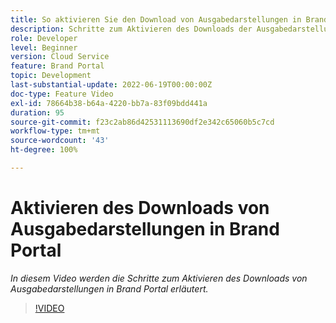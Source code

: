 ```yaml
---
title: So aktivieren Sie den Download von Ausgabedarstellungen in Brand Portal.
description: Schritte zum Aktivieren des Downloads der Ausgabedarstellungen in Brand Portal
role: Developer
level: Beginner
version: Cloud Service
feature: Brand Portal
topic: Development
last-substantial-update: 2022-06-19T00:00:00Z
doc-type: Feature Video
exl-id: 78664b38-b64a-4220-bb7a-83f09bdd441a
duration: 95
source-git-commit: f23c2ab86d42531113690df2e342c65060b5c7cd
workflow-type: tm+mt
source-wordcount: '43'
ht-degree: 100%

---
```


# Aktivieren des Downloads von Ausgabedarstellungen in Brand Portal

*In diesem Video werden die Schritte zum Aktivieren des Downloads von Ausgabedarstellungen in Brand Portal erläutert.*

>[!VIDEO](https://video.tv.adobe.com/v/335449?quality=12&learn=on)
